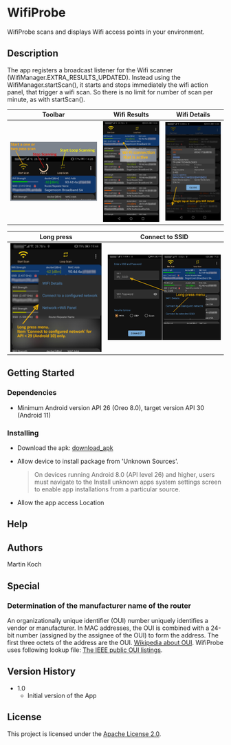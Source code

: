 # WifiProbe

WifiProbe scans and displays Wifi access points in your environment.

## Description

The app registers a broadcast listener for the Wifi scanner (WifiManager.EXTRA_RESULTS_UPDATED).
Instead using the WifiManager.startScan(), it starts and stops immediately the wifi action panel, that trigger a wifi scan. So there is no limit for number of scan per minute, as with startScan().

|Toolbar|Wifi Results|Wifi Details|
|-------|------------|------------|
|![Toolbar](./varia/md_images/toolbar.jpg)|![Wifi Results](./varia/md_images/WifiResults.jpg)|![Wifi Details](./varia/md_images/WifiDetails.jpg)

|Long press|Connect to SSID|
|----------|-------|
|![Toolbar](./varia/md_images/LongTap.jpg)|![Toolbar](./varia/md_images/ConToSelSsid.jpg)|

## Getting Started

### Dependencies

* Minimum Android version API 26 (Oreo 8.0), target version API 30 (Android 11)

### Installing

* Download the apk: [download_apk](https://github.com/NetVarg/WifiProbe/blob/main/app/release/app-release.apk)

* Allow device to install package from 'Unknown Sources'.

  > On devices running Android 8.0 (API level 26) and higher, users must navigate to the Install unknown apps system settings screen to enable app installations from a particular source.

* Allow the app access Location

## Help

## Authors

Martin Koch

## Special

### Determination of the manufacturer name of the router

An organizationally unique identifier (OUI) number uniquely identifies a vendor or manufacturer.
In MAC addresses, the OUI is combined with a 24-bit number (assigned by the assignee of the OUI) to form the address. The first three octets of the address are the OUI.
[Wikipedia about OUI](https://en.wikipedia.org/wiki/Organizationally_unique_identifier).
WifiProbe uses following lookup file: [The IEEE public OUI listings](http://standards-oui.ieee.org/oui/oui.csv).

## Version History

* 1.0
  * Initial version of the App

## License

This project is licensed under the [Apache License 2.0](https://github.com/NetVarg/WifiProbe/blob/main/LICENSE).
